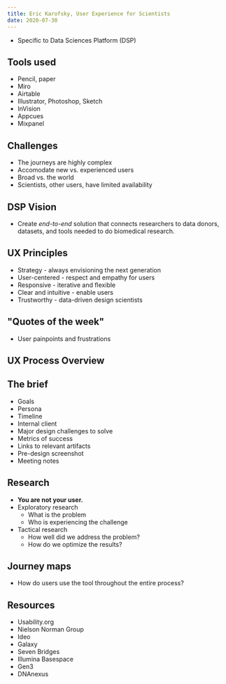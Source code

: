 ```yaml
---
title: Eric Karofsky, User Experience for Scientists
date: 2020-07-30
---
```


* Specific to Data Sciences Platform (DSP)

## Tools used
* Pencil, paper
* Miro
* Airtable
* Illustrator, Photoshop, Sketch
* InVision
* Appcues
* Mixpanel

## Challenges
* The journeys are highly complex
* Accomodate new vs. experienced users
* Broad vs. the world
* Scientists, other users, have limited availability

## DSP Vision
* Create _end-to-end_ solution that connects researchers to data donors, datasets, and tools needed to do biomedical research.

## UX Principles
* Strategy - always envisioning the next generation
* User-centered - respect and empathy for users
* Responsive - iterative and flexible
* Clear and intuitive - enable users
* Trustworthy - data-driven design scientists

## "Quotes of the week"
* User painpoints and frustrations

## UX Process Overview


## The brief
* Goals
* Persona
* Timeline
* Internal client
* Major design challenges to solve
* Metrics of success
* Links to relevant artifacts
* Pre-design screenshot
* Meeting notes

## Research
* **You are not your user.**
* Exploratory research
    * What is the problem
    * Who is experiencing the challenge
* Tactical research
    * How well did we address the problem?
    * How do we optimize the results?

## Journey maps
* How do users use the tool throughout the entire process?

## Resources
* Usability.org
* Nielson Norman Group
* Ideo
* Galaxy
* Seven Bridges
* Illumina Basespace
* Gen3
* DNAnexus

